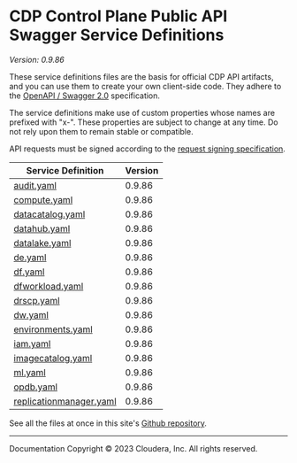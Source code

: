 # CDP Control Plane Public API Swagger Service Definitions

*Version: 0.9.86*

These service definitions files are the basis for official CDP API artifacts,
and you can use them to create your own client-side code. They adhere to the
[OpenAPI / Swagger 2.0](https://swagger.io/specification/v2/) specification.

The service definitions make use of custom properties whose names are prefixed
with "x-". These properties are subject to change at any time. Do not rely upon
them to remain stable or compatible.

API requests must be signed according to the
[request signing specification](request_signing.md).

| Service Definition | Version |
| --- | --- |
| [audit.yaml](./audit.yaml) | 0.9.86 |
| [compute.yaml](./compute.yaml) | 0.9.86 |
| [datacatalog.yaml](./datacatalog.yaml) | 0.9.86 |
| [datahub.yaml](./datahub.yaml) | 0.9.86 |
| [datalake.yaml](./datalake.yaml) | 0.9.86 |
| [de.yaml](./de.yaml) | 0.9.86 |
| [df.yaml](./df.yaml) | 0.9.86 |
| [dfworkload.yaml](./dfworkload.yaml) | 0.9.86 |
| [drscp.yaml](./drscp.yaml) | 0.9.86 |
| [dw.yaml](./dw.yaml) | 0.9.86 |
| [environments.yaml](./environments.yaml) | 0.9.86 |
| [iam.yaml](./iam.yaml) | 0.9.86 |
| [imagecatalog.yaml](./imagecatalog.yaml) | 0.9.86 |
| [ml.yaml](./ml.yaml) | 0.9.86 |
| [opdb.yaml](./opdb.yaml) | 0.9.86 |
| [replicationmanager.yaml](./replicationmanager.yaml) | 0.9.86 |

See all the files at once in this site's
[Github repository](https://github.com/cloudera/cdp-dev-docs/tree/master/api-docs/swagger).

----

Documentation Copyright © 2023 Cloudera, Inc. All rights reserved.

